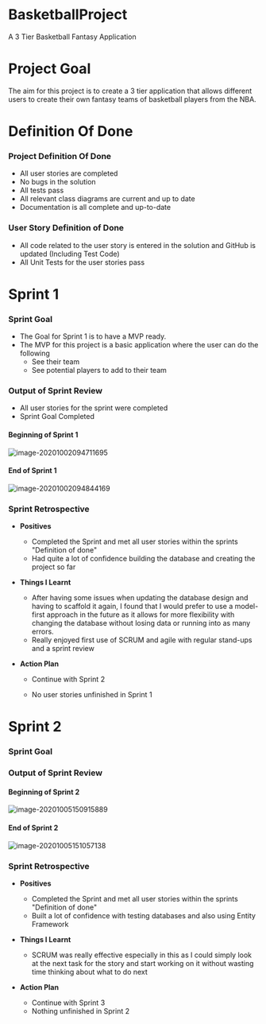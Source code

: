 # BasketballProject
A 3 Tier Basketball Fantasy Application

# **Project Goal**

The aim for this project is to create a 3 tier application that allows different users to create their own fantasy teams of basketball players from the NBA.

# Definition Of Done

### Project Definition Of Done

- All user stories are completed
- No bugs in the solution
- All tests pass 
- All relevant class diagrams are current and up to date
- Documentation is all complete and up-to-date

### User Story Definition of Done

- All code related to the user story is entered in the solution and GitHub is updated (Including Test Code)
- All Unit Tests for the user stories pass

# Sprint 1

### Sprint Goal

- The Goal for Sprint 1 is to have a MVP ready.
- The MVP for this project is a basic application where the user can do the following
  - See their team
  - See potential players to add to their team

### Output of Sprint Review

- All user stories for the sprint were completed
- Sprint Goal Completed

#### Beginning of Sprint 1

![image-20201002094711695](C:\Users\miahs\AppData\Roaming\Typora\typora-user-images\image-20201002094711695.png)

#### End of Sprint 1

![image-20201002094844169](C:\Users\miahs\AppData\Roaming\Typora\typora-user-images\image-20201002094844169.png)

### Sprint Retrospective

- **Positives**

  - Completed the Sprint and met all user stories within the sprints "Definition of done"
  - Had quite a lot of confidence building the database and creating the project so far

- **Things I Learnt**

  - After having some issues when updating the database design and having to scaffold it again, I found that I would prefer to use a model-first approach in the future as it allows for more flexibility with changing the database without losing data or running into as many errors.
  - Really enjoyed first use of SCRUM and agile with regular stand-ups and a sprint review

- **Action Plan**

  - Continue with Sprint 2

  - No user stories unfinished in Sprint 1

    

# Sprint 2

### Sprint Goal

### Output of Sprint Review

#### Beginning of Sprint 2

![image-20201005150915889](C:\Users\miahs\AppData\Roaming\Typora\typora-user-images\image-20201005150915889.png)

#### End of Sprint 2

![image-20201005151057138](C:\Users\miahs\AppData\Roaming\Typora\typora-user-images\image-20201005151057138.png)

### Sprint Retrospective

- **Positives**

  - Completed the Sprint and met all user stories within the sprints "Definition of done"
  - Built a lot of confidence with testing databases and also using Entity Framework 

- **Things I Learnt**

  - SCRUM was really effective especially in this as I could simply look at the next task for the story and start working on it without wasting time thinking about what to do next

- **Action Plan**
  - Continue with Sprint 3
  - Nothing unfinished in Sprint 2